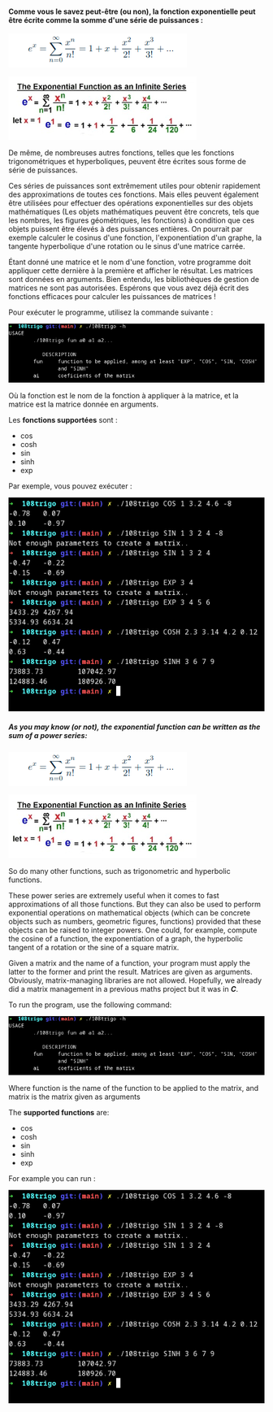 #### Comme vous le savez peut-être (ou non), la fonction exponentielle peut être écrite comme la somme d'une série de puissances :

![Calcul](include/calcul108.png)

![Exemple du Calcul](include/exempledecompo108.png)

De même, de nombreuses autres fonctions, telles que les fonctions trigonométriques et hyperboliques, peuvent être écrites sous forme de série de puissances.

Ces séries de puissances sont extrêmement utiles pour obtenir rapidement des approximations de toutes ces fonctions. Mais elles peuvent également être utilisées pour effectuer des opérations exponentielles sur des objets mathématiques (Les objets mathématiques peuvent être concrets, tels que les nombres, les figures géométriques, les fonctions) à condition que ces objets puissent être élevés à des puissances entières. On pourrait par exemple calculer le cosinus d'une fonction, l'exponentiation d'un graphe, la tangente hyperbolique d'une rotation ou le sinus d'une matrice carrée.

Étant donné une matrice et le nom d'une fonction, votre programme doit appliquer cette dernière à la première et afficher le résultat. Les matrices sont données en arguments. Bien entendu, les bibliothèques de gestion de matrices ne sont pas autorisées. Espérons que vous avez déjà écrit des fonctions efficaces pour calculer les puissances de matrices !

Pour exécuter le programme, utilisez la commande suivante :

!["-h" : Utilisation du programme](include/manhelp108.png)

Où la fonction est le nom de la fonction à appliquer à la matrice, et la matrice est la matrice donnée en arguments.

Les __fonctions supportées__ sont :

   - cos
   - cosh
   - sin
   - sinh
   - exp

Par exemple, vous pouvez exécuter :

![Exemple d'utilisation](include/exempleutilisation108.png)

##### As you may know (or not), the exponential function can be written as the sum of a power series:

![Calcul](include/calcul108.png)

![Calcul example](include/exempledecompo108.png)

So do many other functions, such as trigonometric and hyperbolic functions.

These power series are extremely useful when it comes to fast approximations of all those functions. But they can also be used to perform exponential operations on mathematical objects (which can be concrete objects such as numbers, geometric figures, functions) provided that these objects can be raised to integer powers. One could, for example, compute the cosine of a function, the exponentiation of a graph, the hyperbolic tangent of a rotation or the sine of a square matrix.


Given a matrix and the name of a function, your program must apply the latter to the former and print the result. Matrices are given as arguments. Obviously, matrix-managing libraries are not allowed. Hopefully, we already did a matrix management in a previous maths project but it was in ___C___.

To run the program, use the following command:


!["-h" : Program use](include/manhelp108.png)

Where function is the name of the function to be applied to the matrix, and matrix is the matrix given as arguments


The __supported functions__ are:

   - cos
   - cosh
   - sin
   - sinh
   - exp

For example you can run : 

![Utilisation example](include/exempleutilisation108.png)
